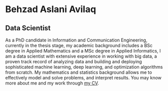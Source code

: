 
# Behzad Aslani Avilaq

## Data Scientist
As a PhD candidate in Information and Communication Engineering, currently in the thesis stage, my academic
background includes a BSc degree in Applied Mathematics and a MSc degree in Applied Informatics, I am a data
scientist with extensive experience in working with big data, a proven track record of analyzing data and building
and deploying sophisticated machine learning, deep learning, and optimization algorithms from scratch. My
mathematics and statistics background allows me to effectively model and solve problems, and interpret results.
You may know more about me and my work through <a href="https://web.itu.edu.tr/avilaq16/AvilaqBA_CV.pdf">my CV</a>.
